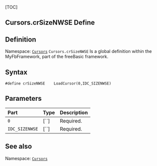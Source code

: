 [TOC]
## Cursors.crSizeNWSE Define

## Definition
Namespace: [`Cursors`](Cursors.md)
`Cursors.crSizeNWSE` Is a global definition within the MyFbFramework, part of the freeBasic framework.
## Syntax

```freeBasic
#define crSizeNWSE    LoadCursor(0,IDC_SIZENWSE)
```

## Parameters

|Part|Type|Description|
| :------------ | :------------ | :------------ |
|`0`|[``]|Required.|
|`IDC_SIZENWSE`|[``]|Required.|
## See also
Namespace: [`Cursors`](Cursors.md)
